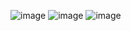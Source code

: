 ![image](https://github.com/AlmSmartDoctor/study-2024-04-kubernetes/assets/66120479/dd952a62-9ced-4dc2-baa8-467741eb2375)
![image](https://github.com/AlmSmartDoctor/study-2024-04-kubernetes/assets/66120479/5462b137-13df-49ed-b176-32cbfe9dcfec)
![image](https://github.com/AlmSmartDoctor/study-2024-04-kubernetes/assets/66120479/2e6e8f15-0ac3-4dc4-8c92-ff874b06d130)
